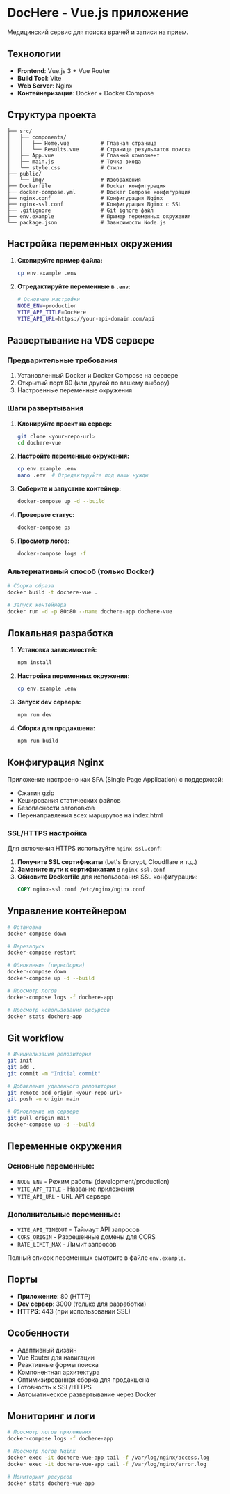 # DocHere - Vue.js приложение

Медицинский сервис для поиска врачей и записи на прием.

## Технологии

- **Frontend**: Vue.js 3 + Vue Router
- **Build Tool**: Vite
- **Web Server**: Nginx
- **Контейнеризация**: Docker + Docker Compose

## Структура проекта

```
├── src/
│   ├── components/
│   │   ├── Home.vue          # Главная страница
│   │   └── Results.vue       # Страница результатов поиска
│   ├── App.vue               # Главный компонент
│   ├── main.js               # Точка входа
│   └── style.css             # Стили
├── public/
│   └── img/                  # Изображения
├── Dockerfile                # Docker конфигурация
├── docker-compose.yml        # Docker Compose конфигурация
├── nginx.conf                # Конфигурация Nginx
├── nginx-ssl.conf            # Конфигурация Nginx с SSL
├── .gitignore                # Git ignore файл
├── env.example               # Пример переменных окружения
└── package.json              # Зависимости Node.js
```

## Настройка переменных окружения

1. **Скопируйте пример файла:**
   ```bash
   cp env.example .env
   ```

2. **Отредактируйте переменные в `.env`:**
   ```bash
   # Основные настройки
   NODE_ENV=production
   VITE_APP_TITLE=DocHere
   VITE_API_URL=https://your-api-domain.com/api
   ```

## Развертывание на VDS сервере

### Предварительные требования

1. Установленный Docker и Docker Compose на сервере
2. Открытый порт 80 (или другой по вашему выбору)
3. Настроенные переменные окружения

### Шаги развертывания

1. **Клонируйте проект на сервер:**
   ```bash
   git clone <your-repo-url>
   cd dochere-vue
   ```

2. **Настройте переменные окружения:**
   ```bash
   cp env.example .env
   nano .env  # Отредактируйте под ваши нужды
   ```

3. **Соберите и запустите контейнер:**
   ```bash
   docker-compose up -d --build
   ```

4. **Проверьте статус:**
   ```bash
   docker-compose ps
   ```

5. **Просмотр логов:**
   ```bash
   docker-compose logs -f
   ```

### Альтернативный способ (только Docker)

```bash
# Сборка образа
docker build -t dochere-vue .

# Запуск контейнера
docker run -d -p 80:80 --name dochere-app dochere-vue
```

## Локальная разработка

1. **Установка зависимостей:**
   ```bash
   npm install
   ```

2. **Настройка переменных окружения:**
   ```bash
   cp env.example .env
   ```

3. **Запуск dev сервера:**
   ```bash
   npm run dev
   ```

4. **Сборка для продакшена:**
   ```bash
   npm run build
   ```

## Конфигурация Nginx

Приложение настроено как SPA (Single Page Application) с поддержкой:
- Сжатия gzip
- Кеширования статических файлов
- Безопасности заголовков
- Перенаправления всех маршрутов на index.html

### SSL/HTTPS настройка

Для включения HTTPS используйте `nginx-ssl.conf`:

1. **Получите SSL сертификаты** (Let's Encrypt, Cloudflare и т.д.)
2. **Замените пути к сертификатам** в `nginx-ssl.conf`
3. **Обновите Dockerfile** для использования SSL конфигурации:
   ```dockerfile
   COPY nginx-ssl.conf /etc/nginx/nginx.conf
   ```

## Управление контейнером

```bash
# Остановка
docker-compose down

# Перезапуск
docker-compose restart

# Обновление (пересборка)
docker-compose down
docker-compose up -d --build

# Просмотр логов
docker-compose logs -f dochere-app

# Просмотр использования ресурсов
docker stats dochere-app
```

## Git workflow

```bash
# Инициализация репозитория
git init
git add .
git commit -m "Initial commit"

# Добавление удаленного репозитория
git remote add origin <your-repo-url>
git push -u origin main

# Обновление на сервере
git pull origin main
docker-compose up -d --build
```

## Переменные окружения

### Основные переменные:
- `NODE_ENV` - Режим работы (development/production)
- `VITE_APP_TITLE` - Название приложения
- `VITE_API_URL` - URL API сервера

### Дополнительные переменные:
- `VITE_API_TIMEOUT` - Таймаут API запросов
- `CORS_ORIGIN` - Разрешенные домены для CORS
- `RATE_LIMIT_MAX` - Лимит запросов

Полный список переменных смотрите в файле `env.example`.

## Порты

- **Приложение**: 80 (HTTP)
- **Dev сервер**: 3000 (только для разработки)
- **HTTPS**: 443 (при использовании SSL)

## Особенности

- Адаптивный дизайн
- Vue Router для навигации
- Реактивные формы поиска
- Компонентная архитектура
- Оптимизированная сборка для продакшена
- Готовность к SSL/HTTPS
- Автоматическое развертывание через Docker

## Мониторинг и логи

```bash
# Просмотр логов приложения
docker-compose logs -f dochere-app

# Просмотр логов Nginx
docker exec -it dochere-vue-app tail -f /var/log/nginx/access.log
docker exec -it dochere-vue-app tail -f /var/log/nginx/error.log

# Мониторинг ресурсов
docker stats dochere-vue-app
``` 